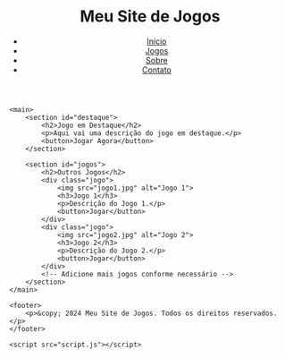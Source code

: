 <!DOCTYPE html>
<html lang="en">
<head>
    <meta charset="UTF-8">
    <meta name="viewport" content="width=device-width, initial-scale=1.0">
    <title>Meu Site de Jogos</title>
    <link rel="stylesheet" href="styles.css">
</head>
<body>
    <header>
        <h1>Meu Site de Jogos</h1>
        <nav>
            <ul>
                <li><a href="#">Início</a></li>
                <li><a href="#">Jogos</a></li>
                <li><a href="#">Sobre</a></li>
                <li><a href="#">Contato</a></li>
            </ul>
        </nav>
    </header>

    <main>
        <section id="destaque">
            <h2>Jogo em Destaque</h2>
            <p>Aqui vai uma descrição do jogo em destaque.</p>
            <button>Jogar Agora</button>
        </section>

        <section id="jogos">
            <h2>Outros Jogos</h2>
            <div class="jogo">
                <img src="jogo1.jpg" alt="Jogo 1">
                <h3>Jogo 1</h3>
                <p>Descrição do Jogo 1.</p>
                <button>Jogar</button>
            </div>
            <div class="jogo">
                <img src="jogo2.jpg" alt="Jogo 2">
                <h3>Jogo 2</h3>
                <p>Descrição do Jogo 2.</p>
                <button>Jogar</button>
            </div>
            <!-- Adicione mais jogos conforme necessário -->
        </section>
    </main>

    <footer>
        <p>&copy; 2024 Meu Site de Jogos. Todos os direitos reservados.</p>
    </footer>

    <script src="script.js"></script>
</body>
</html>

<!---
Chico-matador/Chico-matador is a ✨ special ✨ repository because its `README.md` (this file) appears on your GitHub profile.
You can click the Preview link to take a look at your changes.
--->
